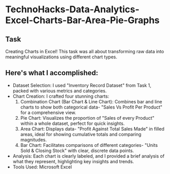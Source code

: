 # TechnoHacks-Data-Analytics-Excel-Charts-Bar-Area-Pie-Graphs
## Task
Creating Charts in Excel! This task was all about transforming raw data into meaningful visualizations using different chart types.

## Here's what I accomplished:
- Dataset Selection: I used "Inventory Record Dataset" from Task 1, packed with various metrics and categories.
- Chart Creation: I crafted four stunning charts:
  1. Combination Chart (Bar Chart & Line Chart): Combines bar and line charts to show both categorical data- "Sales Vs Profit Per Product" for a comprehensive view. 
  2. Pie Chart: Visualizes the proportion of "Sales of every Product" within a whole dataset, perfect for quick insights.
  3. Area Chart: Displays data- "Profit Against Total Sales Made" in filled areas, ideal for showing cumulative totals and comparing magnitudes. 
  4. Bar Chart: Facilitates comparisons of different categories- "Units Sold & Closing Stock" with clear, discrete data points.
- Analysis: Each chart is clearly labeled, and I provided a brief analysis of what they represent, highlighting key insights and trends. 
- Tools Used: Microsoft Excel 
